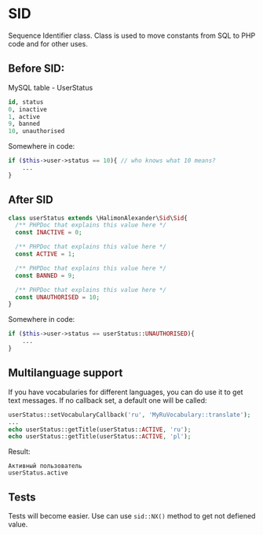 # SID

Sequence Identifier class.
Class is used to move constants from SQL to PHP code and for other uses.

## Before SID:

MySQL table - UserStatus
```sql
id, status
0, inactive
1, active
9, banned
10, unauthorised
```
Somewhere in code:
```php
if ($this->user->status == 10){ // who knows what 10 means?
    ...
}
```

## After SID

```php
class userStatus extends \HalimonAlexander\Sid\Sid{
  /** PHPDoc that explains this value here */
  const INACTIVE = 0;

  /** PHPDoc that explains this value here */
  const ACTIVE = 1;

  /** PHPDoc that explains this value here */
  const BANNED = 9;

  /** PHPDoc that explains this value here */
  const UNAUTHORISED = 10;
}
```
Somewhere in code:
```php
if ($this->user->status == userStatus::UNAUTHORISED){
    ...
}
```

## Multilanguage support

If you have vocabularies for different languages, you can do use it to get text messages. If no callback set, a default one will be called:
```php
userStatus::setVocabularyCallback('ru', 'MyRuVocabulary::translate');
...
echo userStatus::getTitle(userStatus::ACTIVE, 'ru');
echo userStatus::getTitle(userStatus::ACTIVE, 'pl');
```
Result:
```
Активный пользователь
userStatus.active
```

## Tests

Tests will become easier. Use can use `sid::NX()` method to get not defiened value.
